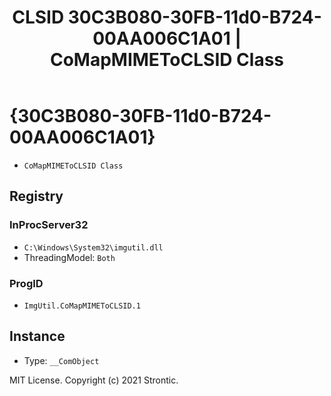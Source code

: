 ﻿---
title: "CLSID 30C3B080-30FB-11d0-B724-00AA006C1A01 | CoMapMIMEToCLSID Class"
excerpt: What is COM-Object CLSID 30C3B080-30FB-11d0-B724-00AA006C1A01?
---

# {30C3B080-30FB-11d0-B724-00AA006C1A01}

* `CoMapMIMEToCLSID Class`

## Registry


### InProcServer32

* `C:\Windows\System32\imgutil.dll`
* ThreadingModel: `Both`

### ProgID

* `ImgUtil.CoMapMIMEToCLSID.1`

## Instance

* Type: `__ComObject`

MIT License. Copyright (c) 2021 Strontic.


